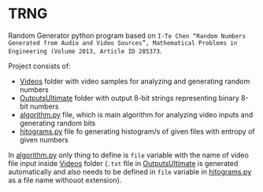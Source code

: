 # TRNG
Random Generator python program based on `I-Te Chen “Random Numbers Generated from Audio and Video Sources”, Mathematical Problems in Engineering (Volume 2013, Article ID 285373`.


Project consists of: 
- [Videos](Videos) folder with video samples for analyzing and generating random numbers
- [OutputsUltimate](OutputsUltimate) folder with output 8-bit strings representing binary 8-bit numbers
- [algorithm.py](algorith.py) file, which is main algorithm for analyzing video inputs and generating random bits
- [hitograms.py](hitograms.py) file fo generating histogram/s of given files with entropy of given numbers

In [algorithm.py](algorith.py) only thing to define is `file` variable with the name of video file input inside [Videos](Videos) folder (`.txt` file in [OutputsUltimate](OutputsUltimate) is generated automatically and also needs to be defined in `file` variable in [hitograms.py](hitograms.py) as a file name withouot extension).
